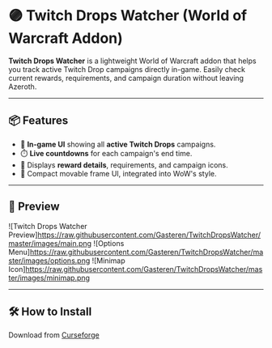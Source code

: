 # 🟣 Twitch Drops Watcher (World of Warcraft Addon)

**Twitch Drops Watcher** is a lightweight World of Warcraft addon that helps you track active Twitch Drop campaigns directly in-game. Easily check current rewards, requirements, and campaign duration without leaving Azeroth.

---

## 📦 Features

- 🔔 **In-game UI** showing all **active Twitch Drops** campaigns.
- ⏱️ **Live countdowns** for each campaign's end time.
- 🎁 Displays **reward details**, requirements, and campaign icons.
- 🧭 Compact movable frame UI, integrated into WoW's style.

---

## 📸 Preview

![Twitch Drops Watcher Preview]https://raw.githubusercontent.com/Gasteren/TwitchDropsWatcher/master/images/main.png
![Options Menu]https://raw.githubusercontent.com/Gasteren/TwitchDropsWatcher/master/images/options.png
![Minimap Icon]https://raw.githubusercontent.com/Gasteren/TwitchDropsWatcher/master/images/minimap.png

---

## 🛠️ How to Install

Download from [Curseforge](https://Curseforge.com/wow/addons/twitch-drops-watcher)
